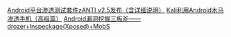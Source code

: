 [Android平台渗透测试套件zANTI v2.5发布（含详细说明）](https://www.freebuf.com/sectool/115051.html) 
[Kali利用Android木马渗透手机（高级篇）](https://cloud.tencent.com/developer/article/1788161) 
[Android漏洞挖掘三板斧——drozer+Inspeckage(Xposed)+MobS](https://mp.weixin.qq.com/s/QpbWyNIYarMq25apvGcWRw)

